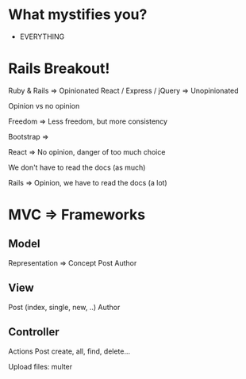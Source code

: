 # What mystifies you?

- EVERYTHING

# Rails Breakout!

Ruby & Rails => Opinionated
React / Express / jQuery => Unopinionated

Opinion vs no opinion

Freedom => Less freedom, but more consistency

Bootstrap =>

React => No opinion, danger of too much choice

We don't have to read the docs (as much)

Rails => Opinion, we have to read the docs (a lot)

# MVC => Frameworks

## Model

Representation => Concept
Post
Author

## View

Post (index, single, new, ..)
Author

## Controller

Actions
Post create, all, find, delete...

Upload files: multer
